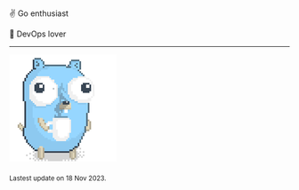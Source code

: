 :v: Go enthusiast

:muscle: DevOps lover

---

![Image alt text](/images/gopher_with_coffee.gif)


<sub>Lastest update on 18 Nov 2023.</sub>
